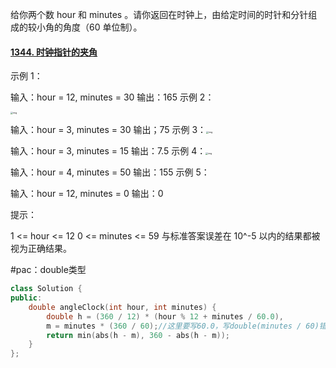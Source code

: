 给你两个数 hour 和 minutes 。请你返回在时钟上，由给定时间的时针和分针组成的较小角的角度（60 单位制）。

 

#### [1344. 时钟指针的夹角](https://leetcode.cn/problems/angle-between-hands-of-a-clock/)

示例 1：

输入：hour = 12, minutes = 30
输出：165
示例 2：

<img src="E:\笔记\图片库\sample_1_1673.png" alt="img" style="zoom: 25%;" />

输入：hour = 3, minutes = 30
输出；75
示例 3：<img src="E:\笔记\图片库\sample_2_1673.png" alt="img" style="zoom:25%;" />

输入：hour = 3, minutes = 15
输出：7.5
示例 4：<img src="E:\笔记\图片库\sample_3_1673.png" alt="img" style="zoom:25%;" />

输入：hour = 4, minutes = 50
输出：155
示例 5：

输入：hour = 12, minutes = 0
输出：0


提示：

1 <= hour <= 12
0 <= minutes <= 59
与标准答案误差在 10^-5 以内的结果都被视为正确结果。

#pac：double类型

```cpp
class Solution {
public:
    double angleClock(int hour, int minutes) {
        double h = (360 / 12) * (hour % 12 + minutes / 60.0), 
        m = minutes * (360 / 60);//这里要写60.0，写double(minutes / 60)错误，或者minutes / (double)60，但是需要转换？执行时间比直接60.0多。
        return min(abs(h - m), 360 - abs(h - m));
    }
};
```

